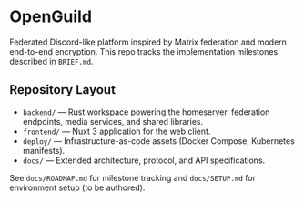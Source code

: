 # OpenGuild

Federated Discord-like platform inspired by Matrix federation and modern end-to-end encryption. This repo tracks the implementation milestones described in `BRIEF.md`.

## Repository Layout

- `backend/` — Rust workspace powering the homeserver, federation endpoints, media services, and shared libraries.
- `frontend/` — Nuxt 3 application for the web client.
- `deploy/` — Infrastructure-as-code assets (Docker Compose, Kubernetes manifests).
- `docs/` — Extended architecture, protocol, and API specifications.

See `docs/ROADMAP.md` for milestone tracking and `docs/SETUP.md` for environment setup (to be authored).
